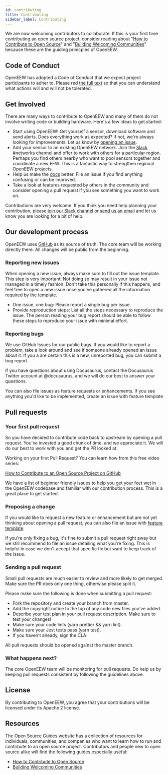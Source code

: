 ```yaml
---
id: contributing
title: Contributing
sidebar_label: Contributing
---
```


We are now welcoming contributors to collaborate. If this is your first time contributing an open source project, consider reading about "[How to Contribute to Open Source](https://opensource.guide/how-to-contribute/)" and "[Building Welcoming Communities](https://opensource.guide/building-community/)" because these are the guiding prinicples of OpenEEW.

## Code of Conduct
OpenEEW has adopted a Code of Conduct that we expect project participants to adher to. Please red [the full text](https://github.com/openeew/openeew/blob/master/CODE_OF_CONDUCT.md) so that you can understand what actions will and will not be tolerated.

## Get Involved
There are many ways to contribute to OpenEEW and many of them do not involve writing code or building hardware. Here's a few ideas to get started:

- Start using OpenEEW! Get yourself a sensor, download software and send alerts. Does everything work as expected? If not, we're always looking for improvements. Let us know by [opening an issue](/#reporting-new-issues).
- Add your sensor to an existing OpenEEW network. Join the [Slack](https://join.slack.com/t/openeew/shared_invite/zt-cibhc0za-XKReMPobi2DsrPusORJZVQ) #networks channel
and offer to work with others for a particular region. Perhaps you find others nearby who want to pool sensors together and coordinate a new EEW. This is a fantastic way to strengthen regional OpenEEW projects.
- Help us make the [docs](https://github.com/openeew/openeew.com/tree/master/docs) better. File an issue if you find anything confusing or can be improved.
- Take a look at features requested by others in the community and consider opening a pull request if you see something you want to work on.

Contributions are very welcome. If you think you need help planning your contribution, please [join our Slack channel](https://join.slack.com/t/openeew/shared_invite/zt-cibhc0za-XKReMPobi2DsrPusORJZVQ) or [send us an email](mailto:hello@openeew.com) and let us know you are looking for a bit of help.

## Our development process
OpenEEW uses [GitHub](https://github.com/openeew/) as its source of truth. The core team will be working directly there. All changes will be public from the beginning.

### Reporting new issues
When opening a new issue, always make sure to fill out the issue template. This step is very important! Not doing so may result in your issue not managed in a timely fashion. Don't take this personally if this happens, and feel free to open a new issue once you've gathered all the information required by the template.

- One issue, one bug: Please report a single bug per issue.
- Provide reproduction steps: List all the steps necessary to reproduce the issue. The person reading your bug report should be able to follow these steps to reproduce your issue with minimal effort.

### Reporting bugs
We use GitHub Issues for our public bugs. If you would like to report a problem, take a look around and see if someone already opened an issue about it. If you a are certain this is a new, unreported bug, you can submit a bug report.

If you have questions about using Docusaurus, contact the Docusaurus Twitter account at @docusaurus, and we will do our best to answer your questions.

You can also file issues as feature requests or enhancements. If you see anything you'd like to be implemented, create an issue with feature template

## Pull requests
### Your first pull request
So you have decided to contribute code back to upstream by opening a pull request. You've invested a good chunk of time, and we appreciate it. We will do our best to work with you and get the PR looked at.

Working on your first Pull Request? You can learn how from this free video series:

[How to Contribute to an Open Source Project on GitHub](https://egghead.io/courses/how-to-contribute-to-an-open-source-project-on-github)

We have a list of beginner friendly issues to help you get your feet wet in the OpenEEW codebase and familiar with our contribution process. This is a great place to get started.

### Proposing a change
If you would like to request a new feature or enhancement but are not yet thinking about opening a pull request, you can also file an issue with [feature template](https://github.com/openeew/openeew/issues/new?template=feature.md/).

If you're only fixing a bug, it's fine to submit a pull request right away but we still recommend to file an issue detailing what you're fixing. This is helpful in case we don't accept that specific fix but want to keep track of the issue.

### Sending a pull request
Small pull requests are much easier to review and more likely to get merged. Make sure the PR does only one thing, otherwise please split it.

Please make sure the following is done when submitting a pull request:

- Fork the repository and create your branch from master.
- Add the copyright notice to the top of any code new files you've added.
- Describe your test plan in your pull request description. Make sure to test your changes!
- Make sure your code lints (yarn prettier && yarn lint).
- Make sure your Jest tests pass (yarn test).
- If you haven't already, sign the CLA.

All pull requests should be opened against the master branch.

### What happens next?
The core OpenEEW team will be monitoring for pull requests. Do help us by keeping pull requests consistent by following the guidelines above.

## License
By contributing to OpenEEW, you agree that your contributions will be licensed under its Apache 2 license.

## Resources
The Open Source Guides website has a collection of resources for individuals, communities, and companies who want to learn how to run and contribute to an open source project. Contributors and people new to open source alike will find the following guides especially useful:

- [How to Contribute to Open Source](https://opensource.guide/how-to-contribute/)
- [Building Welcoming Communities](https://opensource.guide/building-community/)
